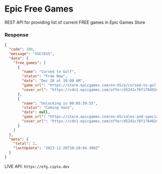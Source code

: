 # Epic Free Games
<!-- Small scraping service for getting free games on Epic Games -->
REST API for providing list of current FREE games in Epic Games Store

### Response
```json
{
  "code": 200,
  "message": "SUCCESS",
  "data": {
    "free_games": [
      {
        "name": "Cursed to Golf",
        "status": "Free Now",
        "date": "Dec 28 at 10:00 AM",
        "game_url": "https://store.epicgames.com/en-US/p/cursed-to-golf-a6bc22",
        "cover_url": "https://cdn1.epicgames.com/offer/d5241c76f178492ea1540fce45616757/Free-Game-9_1920x1080-418a8fa10dd305bb2a219a7ec869c5ef?h=480&quality=medium&resize=1&w=854"
      },
      {
        "name": "Unlocking in 00:05:39:55",
        "status": "Coming Soon",
        "date": null,
        "game_url": "https://store.epicgames.com/en-US/sales-and-specials/holiday-sale",
        "cover_url": "https://cdn1.epicgames.com/offer/d5241c76f178492ea1540fce45616757/Free-Game-10-teaser_1920x1080-3ea48042a44263bf1a0a59c725b6d95b?h=480&quality=medium&resize=1&w=854"
      }
    ]
  },
  "meta": {
    "total": 2,
    "lastUpdate": "2023-12-28T10:20:04.300Z"
  }
}
```

LIVE API: `https://efg.cipta.dev`
